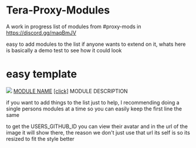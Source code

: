 # Tera-Proxy-Modules

A work in progress list of modules from #proxy-mods in https://discord.gg/maqBmJV

easy to add modules to the list if anyone wants to extend on it, whats here is basically a demo test to see how it could look

# easy template
<tr>
<td><a target="_blank" href="GITHUB PAGE"><img src="https://avatars1.githubusercontent.com/u/USERS_GITHUB_ID?s=96&v=4"></a></td>
<td><a target="_blank" href="LINK TO README">MODULE NAME</a></td>
<td><a href="LINK TO MODULE.JSON">[click]</a></td>
<td>MODULE DESCRIPTION</td>
</tr>

if you want to add things to the list just to help, I recommending doing a single persons modules at a time so you can easily keep the first line the same

to get the USERS_GITHUB_ID you can view their avatar and in the url of the image it will show there, the reason we don't just use that url its self is so its resized to fit the style better
